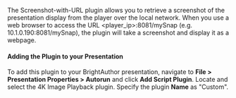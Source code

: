 The Screenshot-with-URL plugin allows you to retrieve a screenshot of the presentation display from the player over the local network. When you use a web browser to access the URL <player_ip>:8081/mySnap (e.g. 10.1.0.190:8081/mySnap), the plugin will take a screenshot and display it as a webpage.

#### Adding the Plugin to your Presentation ####
<p>To add this plugin to your BrightAuthor presentation, navigate to <strong>File > Presentation Properties > Autorun</strong> and click <strong>Add Script Plugin</strong>. Locate and select the 4K Image Playback plugin. Specify the plugin <strong>Name</strong> as "Custom".</p>
